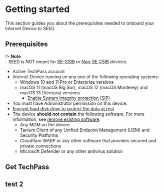 # Getting started

This section guides you about the prerequisites needed to onboard your Internet Device to SEED.

## Prerequisites

!> **Note**<br>- SEED is NOT meant for [SE-GSIB][id1] or [Non-SE GSIB][id2] devices.

- Active TechPass account
- Internet Device running on any one of the following operating systems:
    - Windows 10 and 11 Pro or Enterprise versions
    - macOS 11 (macOS Big Sur), macOS 12 (macOS Monterey) and macOS 13 (Ventura) versions
        - [Enable System Integrity protection (SIP)](https://docs.developer.tech.gov.sg/docs/security-suite-for-engineering-endpoint-devices/prerequisites-for-onboarding?id=verify-if-system-integrity-protection-is-enabled)
- You must have Administrator permission on this device.
- [Encrypt hard disk drive to protect the data at rest](https://docs.developer.tech.gov.sg/docs/security-suite-for-engineering-endpoint-devices/prerequisites-for-onboarding?id=encrypt-your-hard-disk-drive-to-protect-your-data-at-rest).        
- The device **should not contain** the following software. For more information, see [remove existing software](https://docs.developer.tech.gov.sg/docs/security-suite-for-engineering-endpoint-devices/prerequisites-for-onboarding?id=remove-existing-softwares-on-your-device).
    - Any MDM on the device
    - Tanium Client of any Unified Endpoint Management (UEM) and Security Platforms
    - Cloudflare WARP or any other software that provides secured and private connections
    - Microsoft Defender or any other antivirus solution
  






## Get TechPass

## test 2





[id1]: ## "Secured Email Device on Government Standard Image Build"
[id2]: ## "Non-Secured Email Device on Government Standard Image Build"